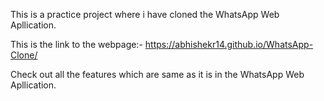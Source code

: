 This is a practice project where i have cloned the WhatsApp Web Apllication.

This is the link to the webpage:- https://abhishekr14.github.io/WhatsApp-Clone/

Check out all the features which are same as it is in the WhatsApp Web Apllication. 
